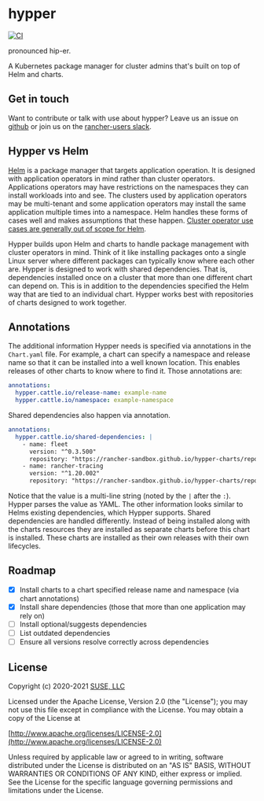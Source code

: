 # hypper

[![CI](https://github.com/rancher-sandbox/hypper/actions/workflows/ci.yml/badge.svg?branch=main)](https://github.com/rancher-sandbox/hypper/actions/workflows/ci.yml)

pronounced hip-er.

A Kubernetes package manager for cluster admins that's built on top of Helm and charts.

## Get in touch

Want to contribute or talk with use about hypper? Leave us an issue on [github](https://github.com/rancher-sandbox/hypper/issues) or join us on the [rancher-users slack](https://slack.com/app_redirect?channel=C01V9NSD308).

## Hypper vs Helm

[Helm](https://helm.sh) is a package manager that targets application operation. It is designed with application operators in mind rather than cluster operators. Applications operators may have restrictions on the namespaces they can install workloads into and see. The clusters used by application operators may be multi-tenant and some application operators may install the same application multiple times into a namespace. Helm handles these forms of cases well and makes assumptions that these happen. [Cluster operator use cases are generally out of scope for Helm](https://github.com/helm/community/blob/main/user-profiles.md).

Hypper builds upon Helm and charts to handle package management with cluster operators in mind. Think of it like installing packages onto a single Linux server where different packages can typically know where each other are. Hypper is designed to work with shared dependencies. That is, dependencies installed once on a cluster that more than one different chart can depend on. This is in addition to the dependencies specified the Helm way that are tied to an individual chart. Hypper works best with repositories of charts designed to work together.

## Annotations

The additional information Hypper needs is specified via annotations in the `Chart.yaml` file. For example, a chart can specify a namespace and release name so that it can be installed into a well known location. This enables releases of other charts to know where to find it. Those annotations are:

```yaml
annotations:
  hypper.cattle.io/release-name: example-name
  hypper.cattle.io/namespace: example-namespace
```

Shared dependencies also happen via annotation.

```yaml
annotations:
  hypper.cattle.io/shared-dependencies: |
    - name: fleet
      version: "^0.3.500"
      repository: "https://rancher-sandbox.github.io/hypper-charts/repo"
    - name: rancher-tracing
      version: "^1.20.002"
      repository: "https://rancher-sandbox.github.io/hypper-charts/repo"
```

Notice that the value is a multi-line string (noted by the `|` after the `:`). Hypper parses the value as YAML. The other information looks similar to Helms existing dependencies, which Hypper supports. Shared dependencies are handled differently. Instead of being installed along with the charts resources they are installed as separate charts before this chart is installed. These charts are installed as their own releases with their own lifecycles.

## Roadmap

- [x] Install charts to a chart specified release name and namespace (via chart annotations)
- [x] Install share dependencies (those that more than one application may rely on)
- [ ] Install optional/suggests dependencies
- [ ] List outdated dependencies
- [ ] Ensure all versions resolve correctly across dependencies

## License

Copyright (c) 2020-2021 [SUSE, LLC](http://suse.com)

Licensed under the Apache License, Version 2.0 (the "License");
you may not use this file except in compliance with the License.
You may obtain a copy of the License at

[http://www.apache.org/licenses/LICENSE-2.0](http://www.apache.org/licenses/LICENSE-2.0)

Unless required by applicable law or agreed to in writing, software
distributed under the License is distributed on an "AS IS" BASIS,
WITHOUT WARRANTIES OR CONDITIONS OF ANY KIND, either express or implied.
See the License for the specific language governing permissions and
limitations under the License.
